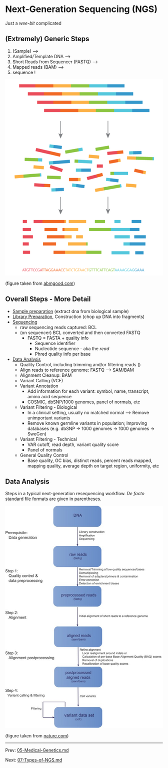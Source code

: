 # Next-Generation Sequencing (NGS)



Just a *wee-bit* complicated



## (Extremely) Generic Steps

1. (Sample) --> 
2. Amplified/Template DNA --> 
3. Short Reads from Sequencer (FASTQ) --> 
4. Mapped reads (BAM) --> 
5. sequence !

![img](img-src/07-Next-Generation-Sequencing.assets/Next_Generation_Sequencing_NGS_rainbow-sequence.png)

(figure taken from [abmgood.com](https://old.abmgood.com/marketing/knowledge_base/next_generation_sequencing_data_analysis.php))



## Overall Steps - More Detail

* <u>Sample preparation</u> (extract dna from biological sample)
* <u>Library Preparation</u>, Construction (chop up DNA into fragments)
* <u>Sequencing</u>
  * raw sequencing reads captured:  BCL
  * (on sequencer) BCL converted and then converted FASTQ
    * FASTQ = FASTA + quality info
      * Sequence identifier
      * Nucleotide sequence - aka the *read*
      * Phred quality info per base
* <u>Data Analysis</u>
  * Quality Control, including trimming and/or filtering reads ()
  * Align reads to reference genome: FASTQ --> SAM/BAM
  * Alignment Cleanup: BAM
  * Variant Calling (VCF)
  * Variant Annotation
    * Add information for each variant: symbol, name, transcript, amino acid sequence
    * COSMIC, dbSNP/1000 genomes, panel of normals, etc
  * Variant Filtering - Biological
    * In a clinical setting, usually no matched normal --> Remove unimportant variants 
    * Remove known germline variants in population; Improving databases (e.g. dbSNP -> 1000 genomes -> 1000 genomes -> SweGen)
  * Variant Filtering - Technical
    * VAR cutoff, read depth, variant quality score
    * Panel of normals
  * General Quality Control
    * Base quality, GC bias, distinct reads, percent reads mapped, mapping quality, average depth on target region, uniformity, etc





## Data Analysis

Steps in a typical next-generation resequencing workflow. *De facto* standard file formats are given in parentheses.

![41437_2017_Article_BFhdy2016102_Fig1_HTML](img-src/07-Next-Generation-Sequencing.assets/41437_2017_Article_BFhdy2016102_Fig1_HTML.jpg)

(figure taken from [nature.com](https://www.nature.com/articles/hdy2016102.pdf))

---

Prev:  [05-Medical-Genetics.md](05-Medical-Genetics.md) 

Next:  [07-Types-of-NGS.md](07-Types-of-NGS.md) 

